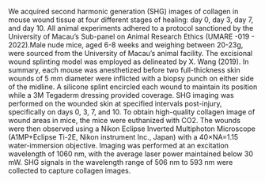 We acquired second harmonic generation (SHG) images of collagen in mouse wound tissue at four different stages of healing: day 0, day 3, day 7, and day 10. 
All animal experiments adhered to a protocol sanctioned by the University of Macau’s Sub-panel on Animal Research Ethics (UMARE -019 - 2022).Male nude mice, aged 6-8 weeks and weighing between 20-23g, were sourced from the University of Macau’s animal facility.
The excisional wound splinting model was employed as delineated by X. Wang (2019). In summary, each mouse was anesthetized before two full-thickness skin wounds of 5 mm diameter were inflicted with a biopsy punch on either side of the midline. 
A silicone splint encircled each wound to maintain its position while a 3M Tegaderm dressing provided coverage. SHG imaging was performed on the wounded skin at specified intervals post-injury, specifically on days 0, 3, 7, and 10.
To obtain high-quality collagen image of wound areas in mice, the mice were euthanized with CO2. The wounds were then observed using a Nikon Eclipse Inverted Multiphoton Microscope (A1MP+Eclipse Ti-2E, Nikon instrument Inc., Japan) with a 40×NA=1.15 water-immersion objective.
Imaging was performed at an excitation wavelength of 1060 nm, with the average laser power maintained below 30 mW. SHG signals in the wavelength range of 506 nm to 593 nm were collected to capture collagen images.
